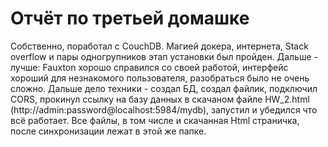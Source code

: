 # Отчёт по третьей домашке

Собственно, поработал с CouchDB. Магией докера, интернета, Stack overflow и пары одногрупников этап установки был пройден. Дальше - лучше: Fauxton хорошо справился со своей работой, интерфейс хороший для незнакомого пользователя, разобраться было не очень сложно. Дальше дело техники - создал БД, создал файлик, подключил CORS, прокинул ссылку на базу данных в скачаном файле HW_2.html (http://admin:password@localhost:5984/mydb), запустил и убедился что всё работает. Все файлы, в том числе и скачанная Html страничка, после синхронизации лежат в этой же папке.
